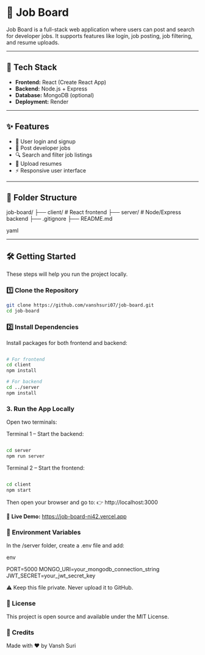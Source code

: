 # 💼 Job Board

Job Board is a full-stack web application where users can post and search for developer jobs. It supports features like login, job posting, job filtering, and resume uploads.

---

## 🚀 Tech Stack

- **Frontend:** React (Create React App)
- **Backend:** Node.js + Express
- **Database:** MongoDB (optional)
- **Deployment:** Render

---

## ✨ Features

- 🔐 User login and signup
- 📝 Post developer jobs
- 🔍 Search and filter job listings
- 📄 Upload resumes
- ⚡ Responsive user interface

---

## 📁 Folder Structure

job-board/ ├── client/ # React frontend ├── server/ # Node/Express backend ├── .gitignore ├── README.md

yaml

---

## 🛠️ Getting Started

These steps will help you run the project locally.

### 1️⃣ Clone the Repository

```bash
git clone https://github.com/vanshsuri07/job-board.git
cd job-board
```

### 2️⃣ Install Dependencies

Install packages for both frontend and backend:

```bash

# For frontend
cd client
npm install

# For backend
cd ../server
npm install
```

### 3. Run the App Locally

Open two terminals:

Terminal 1 – Start the backend:

```bash

cd server
npm run server

```

Terminal 2 – Start the frontend:

```bash

cd client
npm start

```

Then open your browser and go to:
👉 http://localhost:3000

🚀 **Live Demo:**
https://job-board-ni42.vercel.app

### 🔐 Environment Variables

In the /server folder, create a .env file and add:

env

PORT=5000
MONGO_URI=your_mongodb_connection_string
JWT_SECRET=your_jwt_secret_key

⚠️ Keep this file private. Never upload it to GitHub.

### 🧾 License

This project is open source and available under the MIT License.

### 🙌 Credits

Made with ❤️ by Vansh Suri
